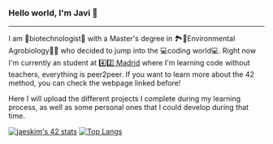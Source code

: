 ### Hello world, I'm Javi 👋
------------------------------------------------------------

I am 🦠biotechnologist🔬 with a Master's degree in 🏞️🍁Environmental Agrobiology🍂🌲 who decided to jump into the 💻coding world💻. Right now I'm currently an student at [4️⃣2️⃣ Madrid](https://www.42madrid.com/en/) where I'm learning code without teachers, everything is peer2peer. If you want to learn more about the 42 method, you can check the webpage linked before!

Here I will upload the different projects I complete during my learning process, as well as some personal ones that I could develop during that time.

[![jaeskim's 42 stats](https://badge42.herokuapp.com/api/stats/javferna)](https://github.com/JaeSeoKim/badge42)
[![Top Langs](https://github-readme-stats.vercel.app/api/top-langs/?username=javiff8&layout=compact)](https://github.com/anuraghazra/github-readme-stats)
